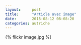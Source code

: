 ```yaml
---
layout:     post
title:      "Article avec image"
date:       2015-08-12 08:08:20
categories: autriche
---
```


{% flickr image.jpg %}
